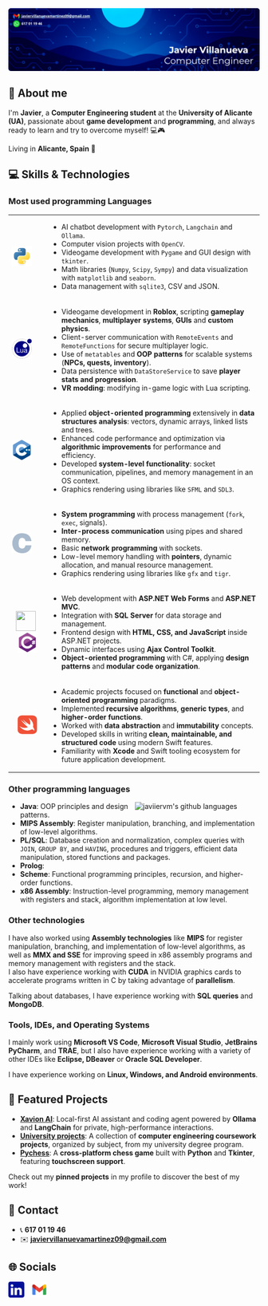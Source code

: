 <div align="center"> 
   <img src="https://github.com/javiiervm/javiiervm/blob/main/assets/Linkedin_banner_round.png" />
</div>

## 👤 About me
I'm **Javier**, a **Computer Engineering student** at the **University of Alicante (UA)**, passionate about **game development** and **programming**, and always ready to learn and try to overcome myself! 💻🎮

Living in **Alicante, Spain** 📍

## 💻 Skills & Technologies

### Most used programming Languages
<div align="left">
  <table>
     <tr>
      <td>
        <a title="Python" href="https://www.python.org" target="_blank" rel="noreferrer">
          <img src="https://raw.githubusercontent.com/devicons/devicon/master/icons/python/python-original.svg" width="40" height="40"/>
        </a>
      </td>
      <td>
        <ul>
          <li>AI chatbot development with <code>Pytorch</code>, <code>Langchain</code> and <code>Ollama</code>.</li>
          <li>Computer vision projects with <code>OpenCV</code>.</li>
          <li>Videogame development with <code>Pygame</code> and GUI design with <code>tkinter</code>.</li>
          <li>Math libraries (<code>Numpy</code>, <code>Scipy</code>, <code>Sympy</code>) and data visualization with <code>matplotlib</code> and <code>seaborn</code>.</li>
          <li>Data management with <code>sqlite3</code>, CSV and JSON.</li>
        </ul>
      </td>
    </tr>
    <tr>
      <td>
        <a title="Lua" href="https://www.lua.org/" target="_blank" rel="noreferrer">
          <img src="https://raw.githubusercontent.com/devicons/devicon/master/icons/lua/lua-original.svg" width="40" height="40"/>
        </a>
      </td>
      <td>
        <ul>
          <li>Videogame development in <b>Roblox</b>, scripting <b>gameplay mechanics</b>, <b>multiplayer systems</b>, <b>GUIs</b> and <b>custom physics</b>.</li>
          <li>Client-server communication with <code>RemoteEvents</code> and <code>RemoteFunctions</code> for secure multiplayer logic.</li>
          <li>Use of <code>metatables</code> and <b>OOP patterns</b> for scalable systems (<b>NPCs, quests, inventory</b>).</li>
          <li>Data persistence with <code>DataStoreService</code> to save <b>player stats and progression</b>.</li>
          <li><b>VR modding</b>: modifying in-game logic with Lua scripting.</li>
        </ul>
      </td>
    </tr>
    <tr>
      <td>
        <a title="C++" href="https://isocpp.org/" target="_blank" rel="noreferrer">
          <img src="https://raw.githubusercontent.com/devicons/devicon/master/icons/cplusplus/cplusplus-original.svg" width="40" height="40"/>
        </a>
      </td>
      <td>
        <ul>
          <li>Applied <b>object-oriented programming</b> extensively in <b>data structures analysis</b>: vectors, dynamic arrays, linked lists and trees.</li>
          <li>Enhanced code performance and optimization via <b>algorithmic improvements</b> for performance and efficiency.</li>
          <li>Developed <b>system-level functionality</b>: socket communication, pipelines, and memory management in an OS context.</li>
          <li>Graphics rendering using libraries like <code>SFML</code> and <code>SDL3</code>.</li>
        </ul>
      </td>
    </tr>
    <tr>
      <td>
        <a title="C" href="https://www.cprogramming.com/" target="_blank" rel="noreferrer">
          <img src="https://raw.githubusercontent.com/devicons/devicon/master/icons/c/c-original.svg" width="40" height="40"/>
        </a>
      </td>
      <td>
        <ul>
          <li><b>System programming</b> with process management (<code>fork</code>, <code>exec</code>, signals).</li>
          <li><b>Inter-process communication</b> using pipes and shared memory.</li>
          <li>Basic <b>network programming</b> with sockets.</li>
          <li>Low-level memory handling with <b>pointers</b>, dynamic allocation, and manual resource management.</li>
          <li>Graphics rendering using libraries like <code>gfx</code> and <code>tigr</code>.</li>
        </ul>
      </td>
    </tr>
    <tr>
      <td>
        <div style="text-align:center;">
          <a title="ASP.NET" href="https://dotnet.microsoft.com/apps/aspnet" target="_blank" rel="noreferrer" style="display:inline-block; margin-right:5px;">
            <img src="https://upload.wikimedia.org/wikipedia/commons/0/0e/Microsoft_.NET_logo.png" width="40" height="40"/>
          </a>
          <a title="C#" href="https://learn.microsoft.com/en-us/dotnet/csharp/" target="_blank" rel="noreferrer" style="display:inline-block;">
            <img src="https://raw.githubusercontent.com/devicons/devicon/master/icons/csharp/csharp-original.svg" width="40" height="40"/>
          </a>
        </div>
      </td>
      <td>
        <ul>
          <li>Web development with <b>ASP.NET Web Forms</b> and <b>ASP.NET MVC</b>.</li>
          <li>Integration with <b>SQL Server</b> for data storage and management.</li>
          <li>Frontend design with <b>HTML, CSS, and JavaScript</b> inside ASP.NET projects.</li>
          <li>Dynamic interfaces using <b>Ajax Control Toolkit</b>.</li>
          <li><b>Object-oriented programming</b> with C#, applying <b>design patterns</b> and <b>modular code organization</b>.</li>
        </ul>
      </td>
    </tr>
     <tr>
        <td>
          <div style="text-align:center;">
            <a title="Swift" href="https://developer.apple.com/swift/" target="_blank" rel="noreferrer">
              <img src="https://raw.githubusercontent.com/devicons/devicon/master/icons/swift/swift-original.svg" width="40" height="40"/>
            </a>
          </div>
        </td>
        <td>
          <ul>
            <li>Academic projects focused on <b>functional</b> and <b>object-oriented programming</b> paradigms.</li>
            <li>Implemented <b>recursive algorithms</b>, <b>generic types</b>, and <b>higher-order functions</b>.</li>
            <li>Worked with <b>data abstraction</b> and <b>immutability</b> concepts.</li>
            <li>Developed skills in writing <b>clean, maintainable, and structured code</b> using modern Swift features.</li>
            <li>Familiarity with <b>Xcode</b> and Swift tooling ecosystem for future application development.</li>
          </ul>
        </td>
      </tr>
  </table>
</div>

### Other programming languages
<img align="right" 
     src="https://github-readme-stats.vercel.app/api/top-langs?username=javiiervm&show_icons=true&locale=en&langs_count=4" 
     alt="javiiervm's github languages" 
     width="250" />

- **Java**: OOP principles and design patterns.
- **MIPS Assembly**: Register manipulation, branching, and implementation of low-level algorithms.
- **PL/SQL**: Database creation and normalization, complex queries with `JOIN`, `GROUP BY`, and `HAVING`, procedures and triggers, efficient data manipulation, stored functions and packages.
- **Prolog**:
- **Scheme**: Functional programming principles, recursion, and higher-order functions.
- **x86 Assembly**: Instruction-level programming, memory management with registers and stack, algorithm implementation at low level.

### Other technologies
I have also worked using **Assembly technologies** like **MIPS** for register manipulation, branching, and implementation of low-level algorithms, as well as **MMX and SSE** for improving speed in x86 assembly programs and memory management with registers and the stack.  
I also have experience working with **CUDA** in NVIDIA graphics cards to accelerate programs written in C by taking advantage of **parallelism**.

Talking about databases, I have experience working with **SQL queries** and **MongoDB**.

### Tools, IDEs, and Operating Systems
I mainly work using **Microsoft VS Code**, **Microsoft Visual Studio**, **JetBrains PyCharm**, and **TRAE**, but I also have experience working with a variety of other IDEs like **Eclipse, DBeaver** or **Oracle SQL Developer**.

I have experience working on **Linux, Windows, and Android environments**.

## 🚀 Featured Projects
- [**Xavion AI**](https://github.com/javiiervm/Xavion-AI): Local-first AI assistant and coding agent powered by **Ollama** and **LangChain** for private, high-performance interactions.
- [**University projects**](https://github.com/javiiervm/university-projects): A collection of **computer engineering coursework projects**, organized by subject, from my university degree program.
- [**Pychess**](https://github.com/javiiervm/pychess): A **cross-platform chess game** built with **Python** and **Tkinter**, featuring **touchscreen support**.

Check out my **pinned projects** in my profile to discover the best of my work!

## 📧 Contact
- 📞 **617 01 19 46**
- ✉️ **javiervillanuevamartinez09@gmail.com**

## 🌐 Socials

<p align="left">
  <!-- LinkedIn -->
  <a href="https://www.linkedin.com/in/javier-villanuevamartinez/" target="_blank" rel="noreferrer" style="text-decoration:none;">
    <img src="https://github.com/javiiervm/javiiervm/blob/main/assets/linkedin_logo.png?raw=true" width="32" height="32" />
  </a>

  <!-- InfoJobs -->
  <!-- <a href="https://www.infojobs.net/profile/your-profile" target="_blank" rel="noreferrer" style="margin-left:10px; text-decoration:none;">
    <img src="https://github.com/javiiervm/javiiervm/blob/main/assets/infojobs_logo.png?raw=true" width="32" height="32" />
  </a> -->

  <!-- Gmail -->
  <a href="mailto:javiervillanuevamartinez09@gmail.com" target="_blank" rel="noreferrer" style="margin-left:10px; text-decoration:none;">
    <img src="https://github.com/javiiervm/javiiervm/blob/main/assets/gmail_logo.png?raw=true" width="32" height="32" />
  </a>

  <!-- WhatsApp -->
  <!-- <a href="https://wa.me/34617011946" target="_blank" rel="noreferrer" style="margin-left:10px; text-decoration:none;">
    <img src="https://github.com/javiiervm/javiiervm/blob/main/assets/whatsapp_logo.png?raw=true" width="32" height="32" />
  </a> -->
</p>
